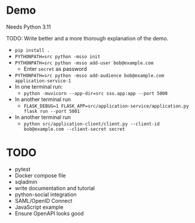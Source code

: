 Demo
====

Needs Python 3.11

TODO: Write better and a more thorough explanation of the demo.

* `pip install .`
* `PYTHONPATH=src python -msso init`
* `PYTHONPATH=src python -msso add-user bob@example.com`
  * Enter `secret` as password
* `PYTHONPATH=src python -msso add-audience bob@example.com application-service-1`
* In one terminal run:
  * `python -muvicorn --app-dir=src sso.app:app --port 5000`
* In another terminal run
  * `FLASK_DEBUG=1 FLASK_APP=src/application-service/application.py flask run --port 5001`
* In another terminal run
  * `python src/application-client/client.py --client-id bob@example.com --client-secret secret`


TODO
====

* pytest
* Docker compose file
* sqladmin
* write documentation and tutorial
* python-social integration
* SAML/OpenID Connect
* JavaScript example
* Ensure OpenAPI looks good
